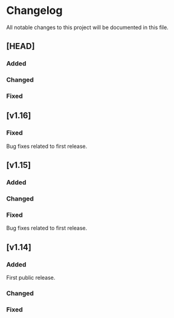 # Changelog

All notable changes to this project will be documented in this file.

## [HEAD]

### Added

### Changed

### Fixed

## [v1.16]

### Fixed
Bug fixes related to first release.

## [v1.15]

### Added

### Changed

### Fixed
Bug fixes related to first release.

## [v1.14]

### Added
First public release.

### Changed

### Fixed
